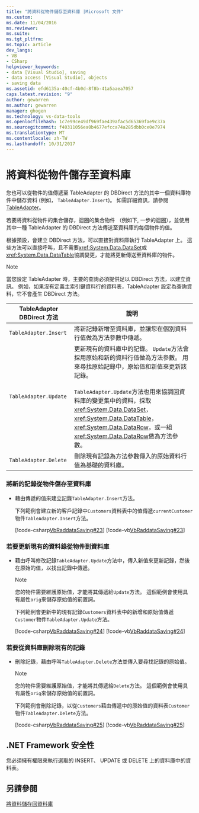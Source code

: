 ```yaml
---
title: "將資料從物件儲存至資料庫 |Microsoft 文件"
ms.custom: 
ms.date: 11/04/2016
ms.reviewer: 
ms.suite: 
ms.tgt_pltfrm: 
ms.topic: article
dev_langs:
- VB
- CSharp
helpviewer_keywords:
- data [Visual Studio], saving
- data access [Visual Studio], objects
- saving data
ms.assetid: efd6135a-40cf-4b0d-8f8b-41a5aaea7057
caps.latest.revision: "9"
author: gewarren
ms.author: gewarren
manager: ghogen
ms.technology: vs-data-tools
ms.openlocfilehash: 1c7e99ce49df969fae439afac5d65369fae9c37a
ms.sourcegitcommit: f40311056ea0b4677efcca74a285dbb0ce0e7974
ms.translationtype: MT
ms.contentlocale: zh-TW
ms.lasthandoff: 10/31/2017
---
```

# <a name="save-data-from-an-object-to-a-database"></a>將資料從物件儲存至資料庫
您也可以從物件的值傳遞至 TableAdapter 的 DBDirect 方法的其中一個資料庫物件中儲存資料 (例如， `TableAdapter.Insert`)。 如需詳細資訊，請參閱[TableAdapter](../data-tools/create-and-configure-tableadapters.md)。  
  
 若要將資料從物件的集合儲存，迴圈的集合物件 （例如下, 一步的迴圈），並使用其中一種 TableAdapter 的 DBDirect 方法傳送至資料庫的每個物件的值。  
  
 根據預設，會建立 DBDirect 方法，可以直接對資料庫執行 TableAdapter 上。 這些方法可以直接呼叫，且不需要<xref:System.Data.DataSet>或<xref:System.Data.DataTable>協調變更，才能將更新傳送至資料庫的物件。  
  
> [!NOTE]
>  當您設定 TableAdapter 時，主要的查詢必須提供足以 DBDirect 方法，以建立資訊。 例如，如果沒有定義主索引鍵資料行的資料表，TableAdapter 設定為查詢資料，它不會產生 DBDirect 方法。  
  
|TableAdapter DBDirect 方法|說明|  
|----------------------------------|-----------------|  
|`TableAdapter.Insert`|將新記錄新增至資料庫，並讓您在個別資料行值做為方法參數中傳遞。|  
|`TableAdapter.Update`|更新現有的資料庫中的記錄。 `Update`方法會採用原始和新的資料行值做為方法參數。 用來尋找原始記錄中，原始值和新值來更新該記錄。<br /><br /> `TableAdapter.Update`方法也用來協調回資料庫的變更集中的資料，採取<xref:System.Data.DataSet>， <xref:System.Data.DataTable>， <xref:System.Data.DataRow>，或一組<xref:System.Data.DataRow>做為方法參數。|  
|`TableAdapter.Delete`|刪除現有記錄為方法參數傳入的原始資料行值為基礎的資料庫。|  
  
### <a name="to-save-new-records-from-an-object-to-a-database"></a>將新的記錄從物件儲存至資料庫  
  
-   藉由傳遞的值來建立記錄`TableAdapter.Insert`方法。  
  
     下列範例會建立新的客戶記錄中`Customers`資料表中的值傳遞`currentCustomer`物件`TableAdapter.Insert`方法。  
  
     [!code-csharp[VbRaddataSaving#23](../data-tools/codesnippet/CSharp/save-data-from-an-object-to-a-database_1.cs)]
     [!code-vb[VbRaddataSaving#23](../data-tools/codesnippet/VisualBasic/save-data-from-an-object-to-a-database_1.vb)]  
  
### <a name="to-update-existing-records-from-an-object-to-a-database"></a>若要更新現有的資料錄從物件到資料庫  
  
-   藉由呼叫修改記錄`TableAdapter.Update`方法中，傳入新值來更新記錄，然後在原始的值，以找出記錄中傳遞。  
  
    > [!NOTE]
    >  您的物件需要維護原始值，才能將其傳遞給`Update`方法。 這個範例會使用具有屬性`orig`來儲存原始值的前置詞。  
  
     下列範例會更新中的現有記錄`Customers`資料表中的新增和原始值傳遞`Customer`物件`TableAdapter.Update`方法。  
  
     [!code-csharp[VbRaddataSaving#24](../data-tools/codesnippet/CSharp/save-data-from-an-object-to-a-database_2.cs)]
     [!code-vb[VbRaddataSaving#24](../data-tools/codesnippet/VisualBasic/save-data-from-an-object-to-a-database_2.vb)]  
  
### <a name="to-delete-existing-records-from-a-database"></a>若要從資料庫刪除現有的記錄  
  
-   刪除記錄，藉由呼叫`TableAdapter.Delete`方法並傳入要尋找記錄的原始值。  
  
    > [!NOTE]
    >  您的物件需要維護原始值，才能將其傳遞給`Delete`方法。 這個範例會使用具有屬性`orig`來儲存原始值的前置詞。  
  
     下列範例會刪除記錄，以從`Customers`藉由傳遞中的原始值的資料表`Customer`物件`TableAdapter.Delete`方法。  
  
     [!code-csharp[VbRaddataSaving#25](../data-tools/codesnippet/CSharp/save-data-from-an-object-to-a-database_3.cs)]
     [!code-vb[VbRaddataSaving#25](../data-tools/codesnippet/VisualBasic/save-data-from-an-object-to-a-database_3.vb)]  
  
## <a name="net-framework-security"></a>.NET Framework 安全性  
 您必須擁有權限來執行選取的 INSERT、 UPDATE 或 DELETE 上的資料庫中的資料表。  
  
## <a name="see-also"></a>另請參閱  
 [將資料儲存回資料庫](../data-tools/save-data-back-to-the-database.md)